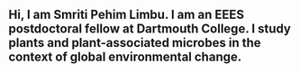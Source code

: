 ## Hi, I am Smriti Pehim Limbu. I am an EEES postdoctoral fellow at Dartmouth College. I study plants and plant-associated microbes in the context of global environmental change.

<!--
**Smritipehimlimbu/Smritipehimlimbu** is a ✨ _special_ ✨ repository because its `README.md` (this file) appears on your GitHub profile.

Here are some ideas to get you started:

- 🔭 I’m currently working on ...
- 🌱 I’m currently learning ...
- 👯 I’m looking to collaborate on ...
- 🤔 I’m looking for help with ...
- 💬 Ask me about ...
- 📫 How to reach me: ...
- 😄 Pronouns: ...
- ⚡ Fun fact: ...
-->
